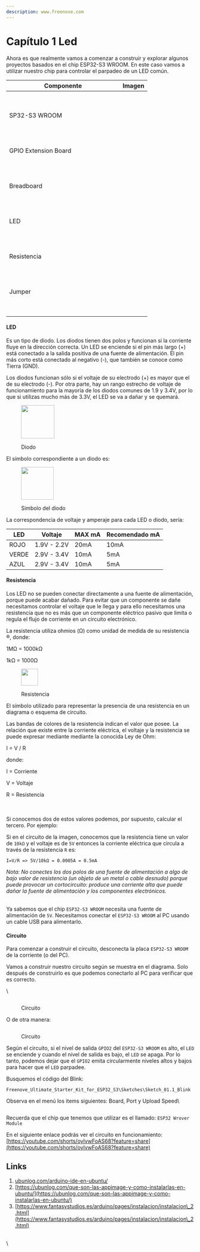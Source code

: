 ```yaml
---
description: www.freenove.com
---
```


# Capítulo 1 Led

Ahora es que realmente vamos a comenzar a construir y explorar algunos proyectos basados en el chip ESP32-S3 WROOM. En este caso vamos a utilizar nuestro chip para controlar el parpadeo de un LED común.

<table><thead><tr><th width="288">Componente</th><th>Imagen</th></tr></thead><tbody><tr><td><p><br></p><p>SP32-S3 WROOM</p><p><br></p></td><td><img src="../../.gitbook/assets/image (3) (1) (1) (1) (1) (1) (1) (1) (1) (1) (1) (1) (1) (1) (1) (1) (1) (1).png" alt=""></td></tr><tr><td><p>GPIO Extension Board</p><p><br></p></td><td><p><br></p><p><img src="../../.gitbook/assets/image (1) (1) (1) (1) (1) (1) (1) (1) (1) (1) (1) (1) (1) (1) (1) (1) (1) (1) (1) (1) (1) (1) (1) (1) (1) (1) (1) (1).png" alt=""></p></td></tr><tr><td><p>Breadboard</p><p><br></p></td><td><img src="../../.gitbook/assets/image (2) (1) (1) (1) (1) (1) (1) (1) (1) (1) (1) (1) (1) (1) (1) (1) (1) (1) (1) (1) (1) (1) (1).png" alt=""></td></tr><tr><td><p>LED</p><p><br></p></td><td><br><img src="../../.gitbook/assets/image (3) (1) (1) (1) (1) (1) (1) (1) (1) (1) (1) (1) (1) (1) (1) (1) (1) (1) (1).png" alt=""></td></tr><tr><td><p>Resistencia</p><p><br></p></td><td><br><img src="../../.gitbook/assets/image (4) (1) (1) (1) (1) (1) (1) (1) (1) (1) (1) (1) (1) (1) (1) (1).png" alt=""></td></tr><tr><td><p>Jumper</p><p><br></p></td><td><p></p><p><img src="../../.gitbook/assets/image (5) (1) (1) (1) (1) (1) (1) (1) (1) (1) (1) (1) (1) (1).png" alt=""><br></p></td></tr></tbody></table>

#### LED

Es un tipo de diodo. Los diodos tienen dos polos y funcionan si la corriente fluye en la dirección correcta. Un LED se enciende si el pin más largo (+) está conectado a la salida positiva de una fuente de alimentación. El pin más corto está conectado al negativo (-), que también se conoce como Tierra (GND).

Los diodos funcionan sólo si el voltaje de su electrodo (+) es mayor que el de su electrodo (-). Por otra parte, hay un rango estrecho de voltaje de funcionamiento para la mayoría de los diodos comunes de 1.9 y 3.4V, por lo que si utilizas mucho más de 3.3V, el LED se va a dañar y se quemará.

<figure><img src="../../.gitbook/assets/image (6) (1) (1) (1) (1) (1) (1) (1) (1) (1) (1) (1).png" alt="" width="89"><figcaption><p>Diodo</p></figcaption></figure>

El símbolo correspondiente a un diodo es:&#x20;

<figure><img src="../../.gitbook/assets/image (8) (1) (1) (1) (1) (1) (1) (1) (1).png" alt="" width="87"><figcaption><p>Simbolo del diodo</p></figcaption></figure>

La correspondencia de voltaje y amperaje para cada LED o diodo, sería:

| LED   | Voltaje     | MAX mA | Recomendado mA |
| ----- | ----------- | ------ | -------------- |
| ROJO  | 1.9V - 2.2V | 20mA   | 10mA           |
| VERDE | 2.9V - 3.4V | 10mA   | 5mA            |
| AZUL  | 2.9V - 3.4V | 10mA   | 5mA            |



#### Resistencia

Los LED no se pueden conectar directamente a una fuente de alimentación, porque puede acabar dañado. Para evitar que un componente se dañe necesitamos controlar el voltaje que le llega y para ello necesitamos una resistencia que no es más que un componente eléctrico pasivo que limita o regula el flujo de corriente en un circuito electrónico.

La resistencia utiliza ohmios (Ω) como unidad de medida de su resistencia ®, donde:

1MΩ = 1000kΩ

1kΩ = 1000Ω

<figure><img src="../../.gitbook/assets/image (9) (1) (1) (1) (1) (1) (1).png" alt="" width="45"><figcaption><p>Resistencia </p></figcaption></figure>



El símbolo utilizado para representar la presencia de una resistencia en un diagrama o esquema de circuito.

Las bandas de colores de la resistencia indican el valor que posee. La relación que existe entre la corriente eléctrica, el voltaje y la resistencia se puede expresar mediante mediante la conocida Ley de Ohm:

I = V / R

donde:

I = Corriente

V = Voltaje

R = Resistencia

\
\
Si conocemos dos de estos valores podemos, por supuesto, calcular el tercero. Por ejemplo:

Si en el circuito de la imagen, conocemos que la resistencia tiene un valor de `10kΩ` y el voltaje es de `5V` entonces la corriente eléctrica que circula a través de la resistencia `R` es:

```
I=V/R => 5V/10kΩ = 0.0005A = 0.5mA
```

_Nota: No conectes los dos polos de una fuente de alimentación a algo de bajo valor de resistencia (un objeto de un metal o cable desnudo) porque puede provocar un cortocircuito: produce una corriente alta que puede dañar la fuente de alimentación y los componentes electrónicos._

\
Ya sabemos que el chip `ESP32-S3 WROOM` necesita una fuente de alimentación de `5V`. Necesitamos conectar el `ESP32-S3 WROOM` al PC usando un cable USB para alimentarlo.

#### Circuito

Para comenzar a construir el circuito, desconecta la placa `ESP32-S3 WROOM` de la corriente (o del PC).

Vamos a construir nuestro circuito según se muestra en el diagrama. Solo después de construirlo es que podemos conectarlo al PC para verificar que es correcto.

\


<figure><img src="../../.gitbook/assets/image (10) (1) (1) (1) (1) (1) (1).png" alt=""><figcaption><p>Circuito</p></figcaption></figure>

O de otra manera:

<figure><img src="../../.gitbook/assets/image (11) (1) (1) (1).png" alt=""><figcaption><p>Circuito</p></figcaption></figure>

Según el circuito, si el nivel de salida `GPIO2` del `ESP32-S3 WROOM` es alto, el `LED` se enciende y cuando el nivel de salida es bajo, el `LED` se apaga. Por lo tanto, podemos dejar que el `GPIO2` emita circularmente niveles altos y bajos para hacer que el `LED` parpadee.

Busquemos el código del Blink:

```
Freenove_Ultimate_Starter_Kit_for_ESP32_S3\Sketches\Sketch_01.1_Blink
```

Observa en el menú los items siguientes: Board, Port y Upload Speed\


<figure><img src="../../.gitbook/assets/image (12) (1) (1).png" alt=""><figcaption></figcaption></figure>

Recuerda que el chip que tenemos que utilizar es el llamado: `ESP32 Wrover Module`

En el siguiente enlace podrás ver el circuito en funcionamiento: [https://youtube.com/shorts/oylvwFoAS68?feature=share](https://youtube.com/shorts/oylvwFoAS68?feature=share)

## Links

1. [ubunlog.com/arduino-ide-en-ubuntu/](https://ubunlog.com/arduino-ide-en-ubuntu/)
2. [https://ubunlog.com/que-son-las-appimage-y-como-instalarlas-en-ubuntu/](https://ubunlog.com/que-son-las-appimage-y-como-instalarlas-en-ubuntu/)
3. [https://www.fantasystudios.es/arduino/pages/instalacion/instalacion\_2.html](https://www.fantasystudios.es/arduino/pages/instalacion/instalacion\_2.html)

\
\
